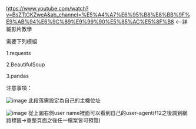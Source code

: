 https://www.youtube.com/watch?v=BsZTtGKZweA&ab_channel=%E5%A4%A7%E6%95%B8%E8%BB%9F%E9%AB%94%E6%9C%89%E9%99%90%E5%85%AC%E5%8F%B8  <--詳細影片教學



需要下列模組

1.requests

2.BeautifulSoup

3.pandas

注意事項：

![image](https://user-images.githubusercontent.com/80436018/110902204-73455000-8340-11eb-910e-b9d392925fc6.png)
此段落需設定為自己的主機位址



![image](https://user-images.githubusercontent.com/80436018/110902465-e5b63000-8340-11eb-9e4a-399cd11abc44.png)
從上圖右側user name裡面可以看到自己的user-agent(f12之後調到網路標籤->重整頁面之後任一檔案皆可預覽)

